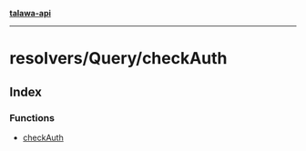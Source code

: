 [**talawa-api**](../../../README.md)

***

# resolvers/Query/checkAuth

## Index

### Functions

- [checkAuth](functions/checkAuth.md)
